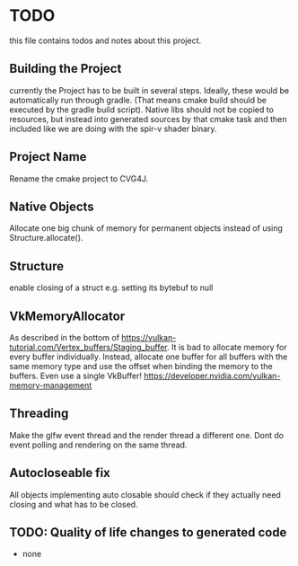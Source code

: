 # TODO
this file contains todos and notes about this project.

## Building the Project
currently the Project has to be built in several steps. Ideally, these would be automatically run
through gradle. (That means cmake build should be executed by the gradle build script). Native libs
should not be copied to resources, but instead into generated sources by that cmake task and then included
like we are doing with the spir-v shader binary.

## Project Name
Rename the cmake project to CVG4J.

## Native Objects
Allocate one big chunk of memory for permanent objects instead of using Structure.allocate().

## Structure
enable closing of a struct e.g. setting its bytebuf to null

## VkMemoryAllocator
As described in the bottom of https://vulkan-tutorial.com/Vertex_buffers/Staging_buffer.
It is bad to allocate memory for every buffer individually. Instead, allocate one buffer for all
buffers with the same memory type and use the offset when binding the memory to the buffers.
Even use a single VkBuffer!
https://developer.nvidia.com/vulkan-memory-management

## Threading
Make the glfw event thread and the render thread a different one. Dont do event polling and rendering on the same thread.

## Autocloseable fix 
All objects implementing auto closable should check if they actually need closing and what has to be closed.

## TODO: Quality of life changes to generated code
- none